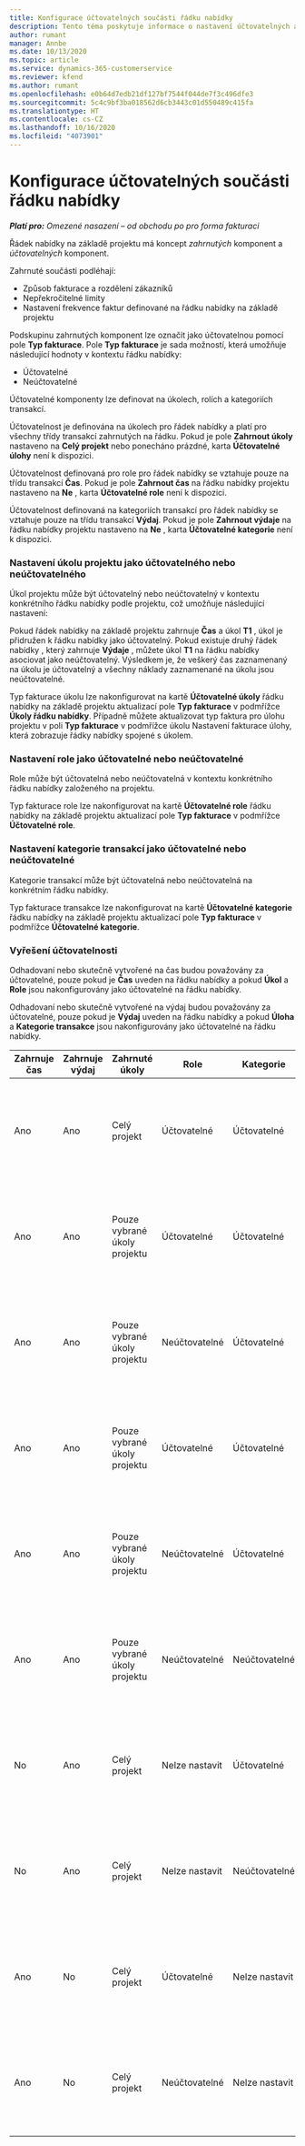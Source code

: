 ```yaml
---
title: Konfigurace účtovatelných součásti řádku nabídky
description: Tento téma poskytuje informace o nastavení účtovatelných a neúčtovatelných komponent na řádku nabídky založeného na projektu.
author: rumant
manager: Annbe
ms.date: 10/13/2020
ms.topic: article
ms.service: dynamics-365-customerservice
ms.reviewer: kfend
ms.author: rumant
ms.openlocfilehash: e0b64d7edb21df127bf7544f044de7f3c496dfe3
ms.sourcegitcommit: 5c4c9bf3ba018562d6cb3443c01d550489c415fa
ms.translationtype: HT
ms.contentlocale: cs-CZ
ms.lasthandoff: 10/16/2020
ms.locfileid: "4073901"
---
```

# <a name="configure-the-chargeable-components-of-a-quote-line"></a>Konfigurace účtovatelných součásti řádku nabídky

_**Platí pro:** Omezené nasazení – od obchodu po pro forma fakturaci_

Řádek nabídky na základě projektu má koncept *zahrnutých* komponent a  *účtovatelných* komponent.

Zahrnuté součásti podléhají:

  - Způsob fakturace a rozdělení zákazníků
  - Nepřekročitelné limity 
  - Nastavení frekvence faktur definované na řádku nabídky na základě projektu

Podskupinu zahrnutých komponent lze označit jako účtovatelnou pomocí pole **Typ fakturace**. Pole **Typ fakturace** je sada možností, která umožňuje následující hodnoty v kontextu řádku nabídky:

  - Účtovatelné
  - Neúčtovatelné

Účtovatelné komponenty lze definovat na úkolech, rolích a kategoriích transakcí.

Účtovatelnost je definována na úkolech pro řádek nabídky a platí pro všechny třídy transakcí zahrnutých na řádku. Pokud je pole **Zahrnout úkoly** nastaveno na **Celý projekt** nebo ponecháno prázdné, karta **Účtovatelné úlohy** není k dispozici.

Účtovatelnost definovaná pro role pro řádek nabídky se vztahuje pouze na třídu transakcí **Čas**. Pokud je pole **Zahrnout čas** na řádku nabídky projektu nastaveno na **Ne** , karta **Účtovatelné role** není k dispozici.

Účtovatelnost definovaná na kategoriích transakcí pro řádek nabídky se vztahuje pouze na třídu transakcí **Výdaj**. Pokud je pole **Zahrnout výdaje** na řádku nabídky projektu nastaveno na **Ne** , karta **Účtovatelné kategorie** není k dispozici.

### <a name="update-a-project-task-to-be-chargeable-or-non-chargeable"></a>Nastavení úkolu projektu jako účtovatelného nebo neúčtovatelného

Úkol projektu může být účtovatelný nebo neúčtovatelný v kontextu konkrétního řádku nabídky podle projektu, což umožňuje následující nastavení:

Pokud řádek nabídky na základě projektu zahrnuje **Čas** a úkol **T1** , úkol je přidružen k řádku nabídky jako účtovatelný. Pokud existuje druhý řádek nabídky , který zahrnuje **Výdaje** , můžete úkol **T1** na řádku nabídky asociovat jako neúčtovatelný. Výsledkem je, že veškerý čas zaznamenaný na úkolu je účtovatelný a všechny náklady zaznamenané na úkolu jsou neúčtovatelné.

Typ fakturace úkolu lze nakonfigurovat na kartě **Účtovatelné úkoly** řádku nabídky na základě projektu aktualizací pole **Typ fakturace** v podmřížce **Úkoly řádku nabídky**. Případně můžete aktualizovat typ faktura pro úlohu projektu v poli **Typ fakturace** v podmřížce úkolu Nastavení fakturace úlohy, která zobrazuje řádky nabídky spojené s úkolem.

### <a name="update-a-role-to-be-chargeable-or-non-chargeable"></a>Nastavení role jako účtovatelné nebo neúčtovatelné

Role může být účtovatelná nebo neúčtovatelná v kontextu konkrétního řádku nabídky založeného na projektu.

Typ fakturace role lze nakonfigurovat na kartě **Účtovatelné role** řádku nabídky na základě projektu aktualizací pole **Typ fakturace** v podmřížce **Účtovatelné role**.

### <a name="update-a-transaction-category-to-be-chargeable-or-non-chargeable"></a>Nastavení kategorie transakcí jako účtovatelné nebo neúčtovatelné

Kategorie transakcí může být účtovatelná nebo neúčtovatelná na konkrétním řádku nabídky.

Typ fakturace transakce lze nakonfigurovat na kartě **Účtovatelné kategorie** řádku nabídky na základě projektu aktualizací pole **Typ fakturace** v podmřížce **Účtovatelné kategorie**.

### <a name="resolve-chargeability"></a>Vyřešení účtovatelnosti
Odhadovaní nebo skutečně vytvořené na čas budou považovány za účtovatelné, pouze pokud je **Čas** uveden na řádku nabídky a pokud **Úkol** a **Role** jsou nakonfigurovány jako účtovatelné na řádku nabídky.

Odhadovaní nebo skutečně vytvořené na výdaj budou považovány za účtovatelné, pouze pokud je **Výdaj** uveden na řádku nabídky a pokud **Úloha** a **Kategorie transakce** jsou nakonfigurovány jako účtovatelné na řádku nabídky.

| Zahrnuje čas | Zahrnuje výdaj | Zahrnuté úkoly | Role | Kategorie | Úloha | Fakturace |
| --- | --- | --- | --- | --- | --- | --- |
| Ano | Ano | Celý projekt | Účtovatelné | Účtovatelné | Nelze nastavit | Skutečná fakturace na čas: Účtovatelné </br>Typ fakturace při skutečných výdajích: Účtovatelné |
| Ano | Ano | Pouze vybrané úkoly projektu | Účtovatelné | Účtovatelné | Účtovatelné | Skutečná fakturace na čas: Účtovatelné</br>Typ fakturace při skutečných výdajích: Účtovatelné |
| Ano | Ano | Pouze vybrané úkoly projektu | Neúčtovatelné | Účtovatelné | Účtovatelné | Skutečná fakturace na čas: Neúčtovatelné</br>Typ fakturace při skutečných výdajích: Účtovatelné |
| Ano | Ano | Pouze vybrané úkoly projektu | Účtovatelné | Účtovatelné | Neúčtovatelné | Skutečná fakturace na čas: Neúčtovatelné</br> Typ fakturace při skutečných výdajích: Neúčtovatelné |
| Ano | Ano | Pouze vybrané úkoly projektu | Neúčtovatelné | Účtovatelné | Neúčtovatelné | Skutečná fakturace na čas: Neúčtovatelné</br> Typ fakturace při skutečných výdajích: Neúčtovatelné |
| Ano | Ano | Pouze vybrané úkoly projektu | Neúčtovatelné | Neúčtovatelné | Účtovatelné | Skutečná fakturace na čas: Neúčtovatelné</br> Typ fakturace při skutečných výdajích: Neúčtovatelné |
| No | Ano | Celý projekt | Nelze nastavit | Účtovatelné | Nelze nastavit | Skutečná fakturace na čas: Není k dispozici </br>Typ fakturace při skutečných výdajích: Účtovatelné |
| No | Ano | Celý projekt | Nelze nastavit | Neúčtovatelné | Nelze nastavit | Skutečná fakturace na čas: Není k dispozici </br>Typ fakturace při skutečných výdajích: Neúčtovatelné |
| Ano | No | Celý projekt | Účtovatelné | Nelze nastavit | Nelze nastavit | Skutečná fakturace na čas: Účtovatelné</br>Typ fakturace při skutečných výdajích: Není k dispozici |
| Ano | No | Celý projekt | Neúčtovatelné | Nelze nastavit | Nelze nastavit | Skutečná fakturace na čas: Neúčtovatelné </br>Typ fakturace při skutečných výdajích: Není k dispozici |
